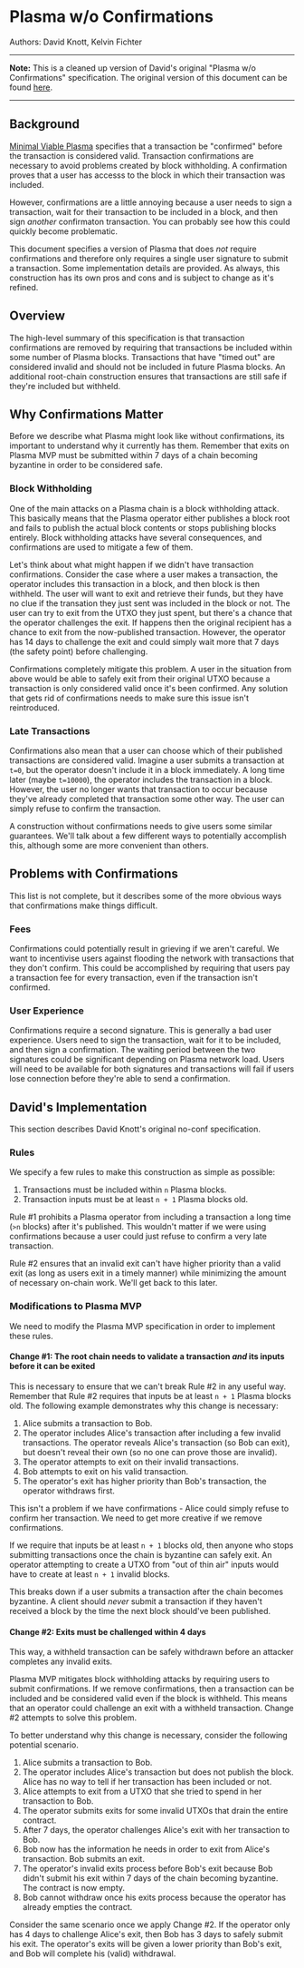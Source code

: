 Plasma w/o Confirmations
===

Authors: David Knott, Kelvin Fichter

---

**Note:** This is a cleaned up version of David's original "Plasma w/o Confirmations" specification. The original version of this document can be found [here](https://hackmd.io/s/BkgnUZALf). 

---

## Background

[Minimal Viable Plasma](https://ethresear.ch/t/minimal-viable-plasma/426) specifies that a transaction be "confirmed" before the transaction is considered valid. Transaction confirmations are necessary to avoid problems created by block withholding. A confirmation proves that a user has accesss to the block in which their transaction was included. 

However, confirmations are a little annoying because a user needs to sign a transaction, wait for their transaction to be included in a block, and then sign *another* confirmaton transaction. You can probably see how this could quickly become problematic.

This document specifies a version of Plasma that does *not* require confirmations and therefore only requires a single user signature to submit a transaction. Some implementation details are provided. As always, this construction has its own pros and cons and is subject to change as it's refined.

## Overview

The high-level summary of this specification is that transaction confirmations are removed by requiring that transactions be included within some number of Plasma blocks. Transactions that have "timed out" are considered invalid and should not be included in future Plasma blocks. An additional root-chain construction ensures that transactions are still safe if they're included but withheld.

## Why Confirmations Matter

Before we describe what Plasma might look like without confirmations, its important to understand why it currently has them. Remember that exits on Plasma MVP must be submitted within 7 days of a chain becoming byzantine in order to be considered safe.

### Block Withholding

One of the main attacks on a Plasma chain is a block withholding attack. This basically means that the Plasma operator either publishes a block root and fails to publish the actual block contents or stops publishing blocks entirely. Block withholding attacks have several consequences, and confirmations are used to mitigate a few of them.

Let's think about what might happen if we didn't have transaction confirmations. Consider the case where a user makes a transaction, the operator includes this transaction in a block, and then block is then withheld. The user will want to exit and retrieve their funds, but they have no clue if the transation they just sent was included in the block or not. The user can try to exit from the UTXO they just spent, but there's a chance that the operator challenges the exit. If happens then the original recipient has a chance to exit from the now-published transaction. However, the operator has 14 days to challenge the exit and could simply wait more that 7 days (the safety point) before challenging.

Confirmations completely mitigate this problem. A user in the situation from above would be able to safely exit from their original UTXO because a transaction is only considered valid once it's been confirmed. Any solution that gets rid of confirmations needs to make sure this issue isn't reintroduced.

### Late Transactions

Confirmations also mean that a user can choose which of their published transactions are considered valid. Imagine a user submits a transaction at `t=0`, but the operator doesn't include it in a block immediately. A long time later (maybe `t=10000`), the operator includes the transaction in a block. However, the user no longer wants that transaction to occur because they've already completed that transaction some other way. The user can simply refuse to confirm the transaction.

A construction without confirmations needs to give users some similar guarantees. We'll talk about a few different ways to potentially accomplish this, although some are more convenient than others.

## Problems with Confirmations

This list is not complete, but it describes some of the more obvious ways that confirmations make things difficult. 

### Fees

Confirmations could potentially result in grieving if we aren't careful. We want to incentivise users against flooding the network with transactions that they don't confirm. This could be accomplished by requiring that users pay a transaction fee for every transaction, even if the transaction isn't confirmed. 

### User Experience

Confirmations require a second signature. This is generally a bad user experience. Users need to sign the transaction, wait for it to be included, and then sign a confirmation. The waiting period between the two signatures could be significant depending on Plasma network load. Users will need to be available for both signatures and transactions will fail if users lose connection before they're able to send a confirmation.

## David's Implementation

This section describes David Knott's original no-conf specification.

### Rules

We specify a few rules to make this construction as simple as possible:

1. Transactions must be included within `n` Plasma blocks.
2. Transaction inputs must be at least `n + 1` Plasma blocks old.

Rule #1 prohibits a Plasma operator from including a transaction a long time (`>n` blocks) after it's published. This wouldn't matter if we were using confirmations because a user could just refuse to confirm a very late transaction. 

Rule #2 ensures that an invalid exit can't have higher priority than a valid exit (as long as users exit in a timely manner) while minimizing the amount of necessary on-chain work. We'll get back to this later.

### Modifications to Plasma MVP

We need to modify the Plasma MVP specification in order to implement these rules.

#### Change #1: The root chain needs to validate a transaction *and* its inputs before it can be exited

This is necessary to ensure that we can't break Rule #2 in any useful way. Remember that Rule #2 requires that inputs be at least `n + 1` Plasma blocks old. The following example demonstrates why this change is necessary:

1. Alice submits a transaction to Bob.
2. The operator includes Alice's transaction after including a few invalid transactions. The operator reveals Alice's transaction (so Bob can exit), but doesn't reveal their own (so no one can prove those are invalid).
3. The operator attempts to exit on their invalid transactions.
4. Bob attempts to exit on his valid transaction.
5. The operator's exit has higher priority than Bob's transaction, the operator withdraws first.

This isn't a problem if we have confirmations - Alice could simply refuse to confirm her transaction. We need to get more creative if we remove confirmations.

If we require that inputs be at least `n + 1` blocks old, then anyone who stops submitting transactions once the chain is byzantine can safely exit. An operator attempting to create a UTXO from "out of thin air" inputs would have to create at least `n + 1` invalid blocks. 

This breaks down if a user submits a transaction after the chain becomes byzantine. A client should *never* submit a transaction if they haven't received a block by the time the next block should've been published.

#### Change #2: Exits must be challenged within 4 days

This way, a withheld transaction can be safely withdrawn before an attacker completes any invalid exits. 

Plasma MVP mitigates block withholding attacks by requiring users to submit confirmations. If we remove confirmations, then a transaction can be included and be considered valid even if the block is withheld. This means that an operator could challenge an exit with a withheld transaction. Change #2 attempts to solve this problem.

To better understand why this change is necessary, consider the following potential scenario.

1. Alice submits a transaction to Bob.
2. The operator includes Alice's transaction but does not publish the block. Alice has no way to tell if her transaction has been included or not.
3. Alice attempts to exit from a UTXO that she tried to spend in her transaction to Bob.
4. The operator submits exits for some invalid UTXOs that drain the entire contract. 
5. After 7 days, the operator challenges Alice's exit with her transaction to Bob. 
6. Bob now has the information he needs in order to exit from Alice's transaction. Bob submits an exit.
7. The operator's invalid exits process before Bob's exit because Bob didn't submit his exit within 7 days of the chain becoming byzantine. The contract is now empty.
8. Bob cannot withdraw once his exits process because the operator has already empties the contract. 

Consider the same scenario once we apply Change #2. If the operator only has 4 days to challenge Alice's exit, then Bob has 3 days to safely submit his exit. The operator's exits will be given a lower priority than Bob's exit, and Bob will complete his (valid) withdrawal.
